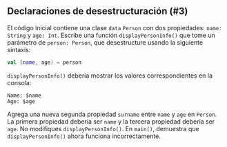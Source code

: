 ## Declaraciones de desestructuración (#3)

El código inicial contiene una clase `data` `Person` con dos propiedades: `name: String` y `age: Int`. Escribe una función `displayPersonInfo()` que tome un parámetro de `person: Person`, que desestructure usando la siguiente sintaxis:

```kotlin
val (name, age) = person
```

`displayPersonInfo()` debería mostrar los valores correspondientes en la consola:

```text
Name: $name
Age: $age
```

Agrega una nueva segunda propiedad `surname` entre `name` y `age` en `Person`. La primera propiedad debería ser `name` y la tercera propiedad debería ser `age`. No modifiques `displayPersonInfo()`. En `main()`, demuestra que `displayPersonInfo()` ahora funciona incorrectamente.